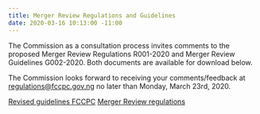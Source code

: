 ```yaml
---
title: Merger Review Regulations and Guidelines
date: 2020-03-16 10:13:00 -11:00
---
```


The Commission as a consultation process invites comments to the proposed Merger Review Regulations R001-2020 and Merger Review Guidelines G002-2020. Both documents are available for download below.

The Commission looks forward to receiving your comments/feedback at regulations@fccpc.gov.ng no later than Monday, March 23rd, 2020.


[Revised guidelines FCCPC](/uploads/Draft%20Revised%20Guidelines%20%20FCCPC.pdf)
[Merger Review regulations](/uploads/Draft%20Merger%20Review%20Regulations%20FCCPC.pdf)